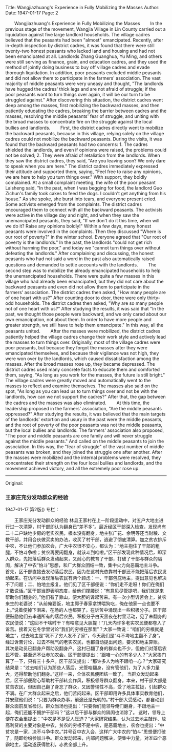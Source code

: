 Title: Wangjiazhuang's Experience in Fully Mobilizing the Masses
Author:
Date: 1947-01-17
Page: 2

　　Wangjiazhuang's Experience in Fully Mobilizing the Masses
　　In the previous stage of the movement, Wangjia Village in Lin County carried out a liquidation against five large landlord households. The village cadres believed that the peasants had been "almost" emancipated. Recently, after in-depth inspection by district cadres, it was found that there were still twenty-two honest peasants who lacked land and housing and had not been emancipated at all. Landlords Zhang Guanghua, Yu Ming, and others were still serving as finance, grain, and education cadres, and they used the method of jointly doing business to buy off village cadres and evade thorough liquidation. In addition, poor peasants excluded middle peasants and did not allow them to participate in the farmers' association. The vast majority of middle peasants were very uneasy and thought, "The landlords have hugged the cadres' thick legs and are not afraid of struggle; if the poor peasants want to turn things over again, it will be our turn to be struggled against." After discovering this situation, the district cadres went deep among the masses, first mobilizing the backward masses, and then patiently educating the cadres, breaking the barrier between cadres and the masses, resolving the middle peasants' fear of struggle, and uniting with the broad masses to concentrate fire on the struggle against the local bullies and landlords.
　　First, the district cadres directly went to mobilize the backward peasants, because in this village, relying solely on the village cadres could not mobilize the backward peasants. During the visits, it was found that the backward peasants had two concerns: 1. The cadres shielded the landlords, and even if opinions were raised, the problems could not be solved; 2. They were afraid of retaliation from the landlords. When they saw the district cadres, they said, "Are you leaving soon? We only dare to speak when you are here." The district cadres immediately expressed their attitude and supported them, saying, "Feel free to raise any opinions, we are here to help you turn things over." With support, they boldly complained. At a small complaint meeting, the wife of the poor peasant Laisheng said, "In the past, when I was begging for food, the landlord Guo Zichun's family took cakes to feed the dogs. I couldn't get anything from his house." As she spoke, she burst into tears, and everyone present cried. Some activists emerged from the complaints. The district cadres encouraged them to connect with all the backward peasants. The activists were active in the village day and night, and when they saw the unemancipated peasants, they said, "If we don't do it this time, when will we do it? Raise any opinions boldly!" Within a few days, many honest peasants were involved in the complaints. Then they discussed "Where is our root of poverty?" in the winter school. Everyone agreed that "Our root of poverty is the landlords." In the past, the landlords "could not get rich without harming the poor," and today we "cannot turn things over without defeating the landlords." After complaining and discussing, the honest peasants who had not said a word in the past also automatically raised questions and demanded to settle accounts with the landlords.
　　The second step was to mobilize the already emancipated households to help the unemancipated households. There were quite a few masses in this village who had already been emancipated, but they did not care about the backward peasants and even did not allow them to participate in the farmers' association. The district cadres then asked, "How many people are of one heart with us?" After counting door to door, there were only thirty-odd households. The district cadres then asked, "Why are so many people not of one heart with us?" After studying the results, it was said that "In the past, we thought those people were backward, and we only cared about our own emancipation, not about them. In order to have more people and greater strength, we still have to help them emancipate." In this way, all the peasants united.
　　After the masses were mobilized, the district cadres patiently helped the village cadres change their work style and actively lead the masses to turn things over. Originally, most of the village cadres were poor peasants, but because they forgot the masses after they were emancipated themselves, and because their vigilance was not high, they were won over by the landlords, which caused dissatisfaction among the masses. After the broad masses rose up, they became depressed. The district cadres used many concrete facts to educate them and comforted them, saying, "As long as you work for the masses, the future is still bright." The village cadres were greatly moved and automatically went to the masses to reflect and examine themselves. The masses also said on the spot, "As long as you can lead us to turn things over and not be with the landlords, how can we not support the cadres?" After that, the gap between the cadres and the masses was also eliminated.
　　At this time, the leadership proposed in the farmers' association, "Are the middle peasants oppressed?" After studying the results, it was believed that the main targets of the landlords' extortion and usury in the past were the middle peasants, and the root of poverty of the poor peasants was not the middle peasants, but the local bullies and landlords. The farmers' association also proposed, "The poor and middle peasants are one family and will never struggle against the middle peasants." And called on the middle peasants to join the association. In this way, the "fear of struggle" of the vast number of middle peasants was broken, and they joined the struggle one after another. After the masses were mobilized and the internal problems were resolved, they concentrated their strength on the four local bullies and landlords, and the movement achieved victory, and all the extremely poor rose up.



<hr /> 

Original: 


### 王家庄充分发动群众的经验

1947-01-17
第2版()
专栏：

　　王家庄充分发动群众的经验
    林县王家村在上一阶段运动中，对五户大地主进行过一次清算，村干部即认为翻身已“差不多”。最近经区干部深入检查，发现尚有二十二户缺地少房的老实农民，根本没有翻身，地主张广花、余明等还当财粮、文教干部，并用合伙做买卖的办法，收买了村干部，逃避了彻底清算。加之贫农排斥中农，不让他们参加农会，广大中农很不安心，都认为：“地主抱住了干部的粗腿，不怕斗争啦；贫农再要闹翻身，就该斗到咱啦。”区干部发现此种情况后，即深入群众，先把落后群众发动起来，又耐心的教育了干部，打破了干部与群众的隔阂，解决了中农“怕斗”思想，和广大群众团结一致，集中火力向恶霸地主斗争。
    首先，区干部直接去发动落后农民，因为在这村光依靠村干部还不能把落后农民发动起来。在访问中发现落后农民有两个顾虑：一、干部包庇地主，提出意见也解决不了问题；二、怕地主报复。他们见了区干部便说：“你们走不走呀！你们在俺们才敢说话。”区干部当即表明态度，给他们撑腰说：“有意见尽管提吧，我们就是来帮助你们翻身的。”他们有了靠山，便大胆的诉起苦来。有一次小型诉苦会上，贫农来生的老婆说：“从前俺要饭，地主郭子春家拿饼喂狗吃，俺在他家一点也要不上。”说着便掉下泪来，在场的人也都哭了。在诉苦中涌现出一些积极分子。区干部便鼓励他们去串通所有的落后农民。积极分子白天黑夜在村里活动，见了未翻身的农民便说：“这回不干啥时干？有啥意见大胆提！”几天内许多老实农民便都卷入了诉苦。接着又在冬学里讨论“我们的穷根在那里”？大家一致说：“咱们的穷根就是地主”，过去地主是“坑不了穷人发不了家”，今天我们是“斗不垮地主翻不了身”。经过诉苦讨论，过去不吭气的老实农民，也都自动提出问题，要求和地主算账。
    其次是动员已翻身户帮助没翻身户。这村已翻了身的群众也不少，但他们对落后农民不管，甚至还不让参加农会。区干部便提出：“跟咱一心的有多少人？”大家挨门算了一下，只有三十多户。区干部又提出：“那许多人为啥不跟咱一心？”大家研究结果是：“过去咱们认为那些人落后，光管咱翻身，没有管他们，为了人多力量大，还得帮助他们翻身。”这样一来，全体农民便团结一致了。
    当群众发动起来后，区干部便耐心帮助村干部转变作风，积极领导群众翻身。本来，村干部大部是贫苦农民，但因自己翻了身忘了群众，又因警惕性不高，受了地主拉拢，引起群众不满。在广大群众起来之后，他们苦闷起来。区干部即用许多具体事实教育他们，并安慰他们说：“只要为群众办事，前途还是光明的。”村干部大受感动，都自动到群众面前反省检讨。群众当场也提出：“只要你们能领导俺们翻身，不跟地主一起，俺们还能不拥护干部吗？”这以后干部与群众的隔阂也消除了。
    这时，领导上便在农会里提出：“中农是不是受人压迫？”大家研究结果，认为过去地主敲诈、放高利贷的主要对象是中农，贫农的穷根不是中农，是恶霸地主，农会也提出：“中贫农是一家，决不斗争中农。”并号召中农入会，这样广大中农的“怕斗”思想便打破了，随即纷纷参加斗争。群众发动起来，内部问题解决，便集中力量，对准四个恶霸地主，运动遂获得胜利，赤贫全部上升。
